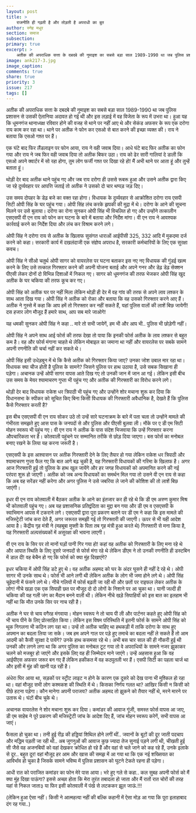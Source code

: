 ```yaml
---
layout: post
title: >
    राजनीति ही गढ़ती है और तोड़ती है अपराधी का बुत
author: स्नेह मधुर
section: समाज
subsection:
primary: true
excerpt: >
    अतीक की अपराधिक सत्ता के दबदबे की नुमाइश का सबसे बड़ा साल 1989-1990 था जब पुलिस प्रशासन से उसकी ऐलानिया अदावत हो गई थी और इस लड़ाई में वह विजेता के रूप में उभरा था। हुआ यह कि धूमनगंज थानाध्यक्ष रविवार होने की वजह से थाने पर नहीं आए थे और ...
image: ank217-3.jpg
image_caption: 
comments: true
share: true
priority: 3
issue: 217
tags: []
---
```


अतीक की अपराधिक सत्ता के दबदबे की नुमाइश का सबसे बड़ा साल 1989-1990 था जब पुलिस प्रशासन से उसकी ऐलानिया अदावत हो गई थी और इस लड़ाई में वह विजेता के रूप में उभरा था। हुआ यह कि धूमनगंज थानाध्यक्ष रविवार होने की वजह से थाने पर नहीं आए थे और सेकंड अफसर के रूप एक दरोगा राय काम कर रहा था। थाने पर अतीक ने फोन कर एसओ से बात करने की इच्छा व्यक्त की। राय ने बताया कि एसओ गश्त पर हैं।

एक घंटे बाद फिर लैंडलाइन पर फोन आया, राय ने वही जवाब दिया। आधे घंटे बाद फिर अतीक का फोन गया और राय ने जब फिर वही जवाब दिया तो अतीक बिफर उठा। राय को ढेर सारी गालियां दे डाली कि एसओ अपने क्वार्टर में सो रहा होगा, तुम लोग फर्जी गश्त पर दिखा रहे हो! मैं अभी थाने पर आता हूं और तुन्हें बताता हूं।

थोड़ी देर बाद अतीक थाने पहुंच गए और जब राय दरोगा ही उससे रूबरू हुआ और उसने अतीक द्वारा किए जा रहे दुर्व्यवहार पर आपत्ति जताई तो अतीक ने उसको दो चार थप्पड़ जड़ दिए।

उस समय दोपहर के डेढ़ बजे का वक्त रहा होगा। विधायक के दुर्व्यवहार से आक्रोशित दरोगा राय एसपी सिटी ओपी सिंह के घर पहुंच गया। ओपी सिंह लंच करके झपकी की मुद्रा में थे। दरोगा के आने की सूचना मिलने पर उसे बुलाया। दरोगा का रोना सुनकर ओपी सिंह भी विचलित हो गए और उन्होंने तत्कालीन एसएसपी वी एन राय को फोन कर घटना के बारे में बताया और निर्देश मांगा। वी एन राय ने आवश्यक कार्रवाई करने का निर्देश दिया और लंच कर विश्राम करने लगे।

ओपी सिंह ने दरोगा राय से अतीक के खिलाफ सुसंगत धाराओं आईपीसी 325, 332 आदि में मुकदमा दर्ज करने को कहा। सरकारी कार्य में दखलंदाजी एक संज्ञेय अपराध है, सरकारी कर्मचारियों के लिए एक सुरक्षा कवच।

ओपी सिंह ने सीओ चतुर्थ ओपी सागर को वायरलेस पर घटना बताकर इस नए नए विधायक की गुंडई खत्म करने के लिए उसे तत्काल गिरफ्तार करने की अपनी योजना बताई और अपने गनर और डेढ़ डेढ़ सेक्शन पीएसी लेकर दोनों दो विभिन्न दिशाओं में निकल गए। सागर को धूमनगंज की तरफ भेजकर ओपी सिंह खुद अतीक के घर चकिया की तरफ कूच कर गए।

ओपी सिंह को अतीक घर पर नहीं मिला लेकिन थोड़ी ही देर में वह गांव की तरफ से अपने लाव लश्कर के साथ आता दिख गया। ओपी सिंह ने अतीक को रोका और बताया कि वह उसको गिरफ्तार करने आए हैं। अतीक ने गुस्से में कहा कि आप हमें तो गिरफ्तार कर नहीं सकते हैं, यहां पुलिस वालों की लाशें बिछ जायेगी! दस हजार लोग मौजूद हैं हमारे साथ, आप सब मारे जाओगे!

यह धमकी सुनकर ओपी सिंह ने कहा .. मारे तो सभी जायेगें, हम भी और आप भी.. पुलिस भी छोड़ेगी नहीं।

ओपी सिंह ने अपने साथ आई फोर्स की तरफ देखा तो पाया कि इनकी फोर्स अतीक के लाव लश्कर से बहुत कम है। वह और फोर्स मंगाना चाहते थे लेकिन मोबाइल का जमाना था नहीं और वायरलेस पर सबके सामने अपनी रणनीति की चर्चा नहीं कर सकते थे।

ओपी सिंह इसी उधेड़बुन में थे कि कैसे अतीक को गिरफ्तार किया जाए? उनका जोश उबाल मार रहा था। विधायक क्या चीज होती है पुलिस के सामने? जिसने पुलिस पर हाथ उठाया है, उसे सबक सिखाना ही पड़ेगा। अचानक उन्हें ओपी सागर वापस आते दिख गए तो उनकी जान में जान आ गई। लेकिन इसी बीच उस समय के मेयर श्यामाचरण गुप्ता भी पहुंच गए और अतीक की गिरफ्तारी का विरोध करने लगे।

थोड़ी देर बाद विधायक राकेश धर त्रिपाठी भी पहुंच गए और उन्होंने शोर मचाना शुरू कर दिया कि विधानसभा के स्पीकर को सूचित किए बिना किसी विधायक की गिरफ्तारी अवैधानिक है, देखते हैं कि पुलिस कैसे गिरफ्तार करती है?

इस बीच एसएसपी वी एन राय सोकर उठे तो उन्हें सारे घटनाक्रम के बारे में पता चला तो उन्होंने मामले की गंभीरता समझते हुए आस पास के जनपदों से और पुलिस और पीएसी बुलवा ली। मौके पर ए डी एम सिटी मोहन स्वरूप भी पहुंच गए। वी एन राय ने अतीक के पास संदेश भिजवाया कि उन्हें गिरफ्तार करना औपचारिकता भर है। कोतवाली पहुंचने पर सम्मानित तरीके से छोड़ दिया जाएगा। बस फोर्स का मनोबल बनाए रखने के लिया यह करना जरूरी है।

एसएसपी के इस आश्वासन पर अतीक गिरफ्तारी देने के लिए तैयार हो गया लेकिन राकेश धर त्रिपाठी और श्यामाचरण गुप्ता फैल गए कि बात आगे बढ़ चुकी है, यह गिरफ्तारी विधायकों की गरिमा के खिलाफ है। अगर आज गिरफ्तारी हुई तो पुलिस के हाथ खुल जायेंगे और हर जगह विधायकों को अपमानित करने की नई परंपरा शुरू हो जाएगी। अतीक को जब अन्य विधायकों का समर्थन मिल गया तो उसने वी एन राय से कहा कि अब वह सरेंडर नहीं करेगा और अगर पुलिस ने उसे जबरिया ले जाने की कोशिश की तो लाशें बिछ जाएंगी।

इधर वी एन राय कोतवाली में बैठकर अतीक के आने का इंतजार कर ही रहे थे कि डी एम अरुण कुमार मिश्र भी कोतवाली पहुंच गए। अब यह प्रशासनिक प्रतिद्वंदिता का मुद्दा बन गया और डी एम व एसएसपी के स्वाभिमान आपस में टकराने लगे। एसएसपी द्वारा पूरा प्रकरण बताने पर डी एम ने कहा कि इस मामले की मजिस्ट्रेटी जांच करा देते हैं, अगर जरूरत समझी गई तो गिरफ्तारी की जाएगी। ऊपर से भी यही आदेश आया है। केंद्रीय गृह मंत्री ने (महबूबा मुफ्ती के पिता तब गृह मंत्री हुआ करते थे) गिरफ्तारी से मना किया है, यह गिरफ्तारी अल्पसंख्यकों में असुरक्षा की भावना लाएगी।

वी एन राय के सिर पर तो मानों घड़ों पानी गिर गया हो! कहां वह अतीक को गिरफ्तारी के लिए मना रहे थे और आपात स्थिति के लिए दूसरे जनपदों से फोर्स मंगा रहे थे लेकिन डीएम ने तो उनकी रणनीति ही डस्टबिन में डाल दी! वह बेचैन हो गए कि फोर्स को क्या मुंह दिखाएंगे?

इधर चकिया में ओपी सिंह डटे हुए थे। वह अतीक अहमद को घर के अंदर घुसने ही नहीं दे रहे थे। ओपी सागर भी उनके साथ थे। फोर्स भी आने लगी थी लेकिन अतीक के लोग भी जमा होने लगे थे। ओपी सिंह चूहेदानी में फंसने लगे थे। नीचे गलियों में फोर्स बढ़ती जा रही थी और छतों पर राइफल लेकर अतीक के लोग! नीचे खड़ा एक एक सिपाही छत पर मौजूद दो दो लोगों के निशाने पर आ चुका था। यानी जल्दी ही चकिया की यह गली जंग का मैदान बनने वाली थी। लेकिन नीचे खड़े सिपाहियों को इस बात का इलहाम भी नहीं था कि मौत उनके सिर पर नाच रही है।

अतीक ने घर से चाय वगैरह मंगवाया। मोहन स्वरूप ने तो चाय पी ली और पार्टनर कहते हुए ओपी सिंह को भी चाय पीने के लिए प्रोत्साहित किया। लेकिन इस विषम परिस्थिति में इतनी फोर्स के सामने ओपी सिंह को थूक निगलना भी कठिन लग रहा था। उन्हें तो अतीक चाहिए था हथकड़ी में ताकि दरोगा के साथ हुए अपमान का बदला लिया जा सके। जब हम अपने गाल पर पड़े हुए तमाचे का बदला नहीं ले सकते हैं तो आम आदमी को कैसी सुरक्षा दे पायेंगे? उनके हाथ कसमसा रहे थे। अभी बस चार साल की ही नौकरी हुई थी उनकी और लगने लगा था कि अगर पुलिस का मनोबल टूट गया तो वे अपराधियों के सामने नजर झुकाकर चलने को मजबूर हो जाएंगे और इसके लिए वह ही जिम्मेदार माने जाएंगे। उन्हें अहसास हुआ कि वह आईपीएस अफसर जरूर बन गए हैं लेकिन हकीकत में वह कठपुतली भर हैं। एसपी सिटी का पहला चार्ज था और इसी में मुंह की खानी पड़ रही है।

अंधेरा घिर आया था, सड़कों पर स्ट्रीट लाइट न होने के कारण एक दूसरे को देख पाना भी मुश्किल हो रहा था। वहां मौजूद सभी लोग कश्मकश की स्थिति में थे। किसका निर्णय गलत था? आखिर किसी न किसी को पीछे हटना पड़ेगा। कौन मानेगा अपनी पराजय? अतीक अहमद तो झुकने को तैयार नहीं थे, मरने मारने पर उतारू थे। घंटों बीच चुके थे।

अचानक वायरलेस ने शोर मचाना शुरू कर दिया। कमांडर की आवाज गूंजी, समस्त फोर्स वापस आ जाए, डी एम साहेब ने पूरे प्रकरण की मजिस्ट्रेटी जांच के आदेश दिए हैं, जांच मोहन स्वरूप करेगें, सभी वापस आ जाएं।

फैसला हो चुका था। तनी हुई रीढ़ की हड्डियां शिथिल होने लगीं थीं.. जवानों के बूटों की दूर जाती पदचाप और मद्धिम पड़ती जा रही थी.. अब जुगनुओं की आवाज कुछ ज्यादा तेज सुनाई पड़ने लगी थी, चीखती हुई सी जैसे वह अजनबियों को वहां देखकर क्रोधित हो रहे हैं और वहां से चले जाने को कह रहे हैं, उनके इलाके से दूर.. बहुत दूर! वहां मौजूद हर आम और खास की समझ में आ गया था कि एक नई शख्सियत का आविर्भाव हो चुका है जिसके सामने भविष्य में पुलिस प्रशासन को घुटने टेकते रहना ही पड़ेगा।

आधी रात को पराजित कमांडर का फोन मेरे पास आया। भरे हुए गले से कहा.. कल सुबह अपनी फोर्स को मैं क्या मुंह दिखा पाऊंगा? इससे अच्छा होता कि मेरा तुरंत तबादला हो जाता और मैं रातों रात चोरों की तरह यहां से निकल जाता३ या फिर इसी कोतवाली में पंखे से लटककर झूल जाऊं.!!!

(लेकिन हुआ ऐसा नहीं। किसी ने आत्महत्या नहीं की बल्कि कहानी में ऐसा मोड़ आ गया कि पूरा इलाहाबाद दंग रह गया..)